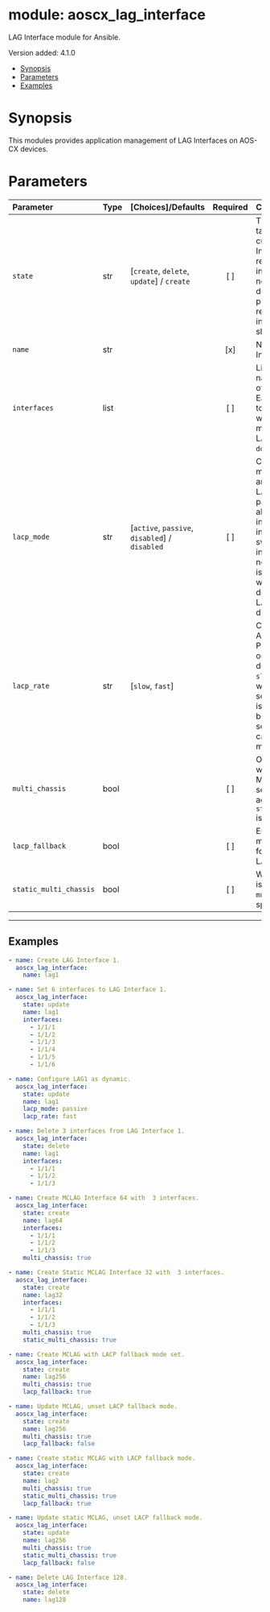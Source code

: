 # module: aoscx_lag_interface

LAG Interface module for Ansible.

Version added: 4.1.0

- [Synopsis](#Synopsis)
- [Parameters](#Parameters)
- [Examples](#Examples)

# Synopsis

This modules provides application management of LAG Interfaces on AOS-CX
devices.

# Parameters

| Parameter              | Type | [Choices]/Defaults                                    | Required | Comments                                                                                                                                                                                                                                                                                                        |
|:-----------------------|:-----|:------------------------------------------------------|:--------:|:----------------------------------------------------------------------------------------------------------------------------------------------------------------------------------------------------------------------------------------------------------------------------------------------------------------|
| `state`                | str  | [`create`, `delete`, `update`] / `create`             | [ ]      | The action to be taken with the current LAG Interface. `delete` removes the interfaces listed, if not, the LAG is deleted. After that a physical interface is removed from LAG, interface will be shutdown.                                                                                                                                                                                                                                                                             |
| `name`                 | str  |                                                       | [x]      | Name of the LAG Interface.                                                                                                                                                                                                                                                                                      |
| `interfaces`           | list |                                                       | [ ]      | List of interface names to make part of the LAG Interface. Each interface added to a LAG interface will inherit the LAG manager state of the LAG, wether it is `up` or `down`.                                                                                                                                  |
| `lacp_mode`            | str  | [`active`, `passive`, `disabled`] / `disabled`        | [ ]      | Configure LACP mode, `active` ports are allowed to initiate LACP negotiations. passive ports are allowed to participate in LACP negotiations initiated by a remote switch, but not initiate such negotiations. If LACP is enabled on a port whose partner switch does not support LACP, the bond gets disabled. |
| `lacp_rate`            | str  | [`slow`, `fast`]                                      |          | Configures Link Aggregation Control Protocol (LACP) rate on this interface, by default LACP rate is `slow` and LAPCDUs will be sent every 30 seconds; if LACP rate is `fast` LACPDUs will be sent every second.This value can not be set if lacp mode is `disabled`.                                            |
| `multi_chassis`        | bool |                                                       | [ ]      | Option to specify whether the LAG is a MCLAG. By default, sets `lacp_mode` to active, unless `static_multi_chassis` is enabled.                                                                                                                                                                                 |
| `lacp_fallback`        | bool |                                                       | [ ]      | Enable LACP fallback mode, specified only for multi-chassis LAGs.                                                                                                                                                                                                                                               |
| `static_multi_chassis` | bool |                                                       | [ ]      | Whether the MCLAG is static. Ignored if `multi_chassis` is not specified.                                                                                                                                                                                                                                       |

---

## Examples

```YAML
- name: Create LAG Interface 1.
  aoscx_lag_interface:
    name: lag1
```

```YAML
- name: Set 6 interfaces to LAG Interface 1.
  aoscx_lag_interface:
    state: update
    name: lag1
    interfaces:
      - 1/1/1
      - 1/1/2
      - 1/1/3
      - 1/1/4
      - 1/1/5
      - 1/1/6
```

```YAML
- name: Configure LAG1 as dynamic.
  aoscx_lag_interface:
    state: update
    name: lag1
    lacp_mode: passive
    lacp_rate: fast
```

```YAML
- name: Delete 3 interfaces from LAG Interface 1.
  aoscx_lag_interface:
    state: delete
    name: lag1
    interfaces:
      - 1/1/1
      - 1/1/2
      - 1/1/3
```

```YAML
- name: Create MCLAG Interface 64 with  3 interfaces.
  aoscx_lag_interface:
    state: create
    name: lag64
    interfaces:
      - 1/1/1
      - 1/1/2
      - 1/1/3
    multi_chassis: true
```

```YAML
- name: Create Static MCLAG Interface 32 with  3 interfaces.
  aoscx_lag_interface:
    state: create
    name: lag32
    interfaces:
      - 1/1/1
      - 1/1/2
      - 1/1/3
    multi_chassis: true
    static_multi_chassis: true
```

```YAML
- name: Create MCLAG with LACP fallback mode set.
  aoscx_lag_interface:
    state: create
    name: lag256
    multi_chassis: true
    lacp_fallback: true
```

```YAML
- name: Update MCLAG, unset LACP fallback mode.
  aoscx_lag_interface:
    state: create
    name: lag256
    multi_chassis: true
    lacp_fallback: false
```

```YAML
- name: Create static MCLAG with LACP fallback mode.
  aoscx_lag_interface:
    state: create
    name: lag2
    multi_chassis: true
    static_multi_chassis: true
    lacp_fallback: true
```

```YAML
- name: Update static MCLAG, unset LACP fallback mode.
  aoscx_lag_interface:
    state: update
    name: lag256
    multi_chassis: true
    static_multi_chassis: true
    lacp_fallback: false
```

```YAML
- name: Delete LAG Interface 128.
  aoscx_lag_interface:
    state: delete
    name: lag128
```
